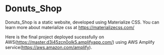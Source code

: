 # Donuts_Shop

Donuts_Shop is a static website, developed using Materialize CSS. You can learn more about materialize css at https://materializecss.com/

Here is the final project  deployed sucessfully on AWS(https://master.d3i45zcn0olk5.amplifyapp.com/) using AWS Amplify service(https://aws.amazon.com/amplify). 
